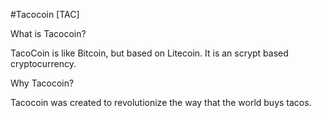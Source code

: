 #Tacocoin [TAC]

What is Tacocoin?  

TacoCoin is like Bitcoin, but based on Litecoin. It is an scrypt based cryptocurrency.  

Why Tacocoin?  

Tacocoin was created to revolutionize the way that the world buys tacos.  

